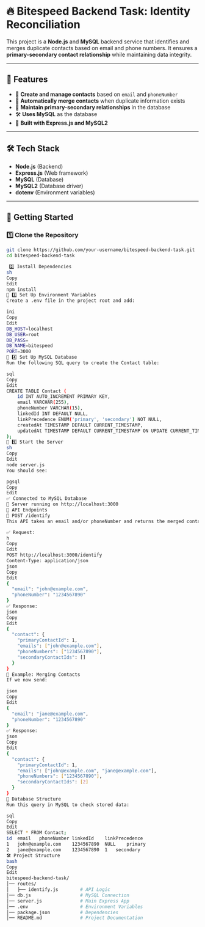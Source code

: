 # 🔥 Bitespeed Backend Task: Identity Reconciliation

This project is a **Node.js** and **MySQL** backend service that identifies and merges duplicate contacts based on email and phone numbers. It ensures a **primary-secondary contact relationship** while maintaining data integrity.

---

## 📌 Features
- 📍 **Create and manage contacts** based on `email` and `phoneNumber`
- 🔗 **Automatically merge contacts** when duplicate information exists
- 🔄 **Maintain primary-secondary relationships** in the database
- 🛠 **Uses MySQL** as the database
- 🚀 **Built with Express.js and MySQL2**

---

## 🛠 Tech Stack
- **Node.js** (Backend)
- **Express.js** (Web framework)
- **MySQL** (Database)
- **MySQL2** (Database driver)
- **dotenv** (Environment variables)

---

## 🚀 Getting Started

### 1️⃣ Clone the Repository
```sh
git clone https://github.com/your-username/bitespeed-backend-task.git
cd bitespeed-backend-task

 2️⃣ Install Dependencies
sh
Copy
Edit
npm install
🔹 3️⃣ Set Up Environment Variables
Create a .env file in the project root and add:

ini
Copy
Edit
DB_HOST=localhost
DB_USER=root
DB_PASS=
DB_NAME=bitespeed
PORT=3000
🔹 4️⃣ Set Up MySQL Database
Run the following SQL query to create the Contact table:

sql
Copy
Edit
CREATE TABLE Contact (
    id INT AUTO_INCREMENT PRIMARY KEY,
    email VARCHAR(255),
    phoneNumber VARCHAR(15),
    linkedId INT DEFAULT NULL,
    linkPrecedence ENUM('primary', 'secondary') NOT NULL,
    createdAt TIMESTAMP DEFAULT CURRENT_TIMESTAMP,
    updatedAt TIMESTAMP DEFAULT CURRENT_TIMESTAMP ON UPDATE CURRENT_TIMESTAMP
);
🔹 5️⃣ Start the Server
sh
Copy
Edit
node server.js
You should see:

pgsql
Copy
Edit
✅ Connected to MySQL Database
🚀 Server running on http://localhost:3000
🎯 API Endpoints
🔹 POST /identify
This API takes an email and/or phoneNumber and returns the merged contact details.

✅ Request:
h
Copy
Edit
POST http://localhost:3000/identify
Content-Type: application/json
json
Copy
Edit
{
  "email": "john@example.com",
  "phoneNumber": "1234567890"
}
✅ Response:
json
Copy
Edit
{
  "contact": {
    "primaryContactId": 1,
    "emails": ["john@example.com"],
    "phoneNumbers": ["1234567890"],
    "secondaryContactIds": []
  }
}
🔹 Example: Merging Contacts
If we now send:

json
Copy
Edit
{
  "email": "jane@example.com",
  "phoneNumber": "1234567890"
}
✅ Response:
json
Copy
Edit
{
  "contact": {
    "primaryContactId": 1,
    "emails": ["john@example.com", "jane@example.com"],
    "phoneNumbers": ["1234567890"],
    "secondaryContactIds": [2]
  }
}
📌 Database Structure
Run this query in MySQL to check stored data:

sql
Copy
Edit
SELECT * FROM Contact;
id	email	phoneNumber	linkedId	linkPrecedence
1	john@example.com	1234567890	NULL	primary
2	jane@example.com	1234567890	1	secondary
🛠 Project Structure
bash
Copy
Edit
bitespeed-backend-task/
│── routes/
│   ├── identify.js        # API Logic
│── db.js                  # MySQL Connection
│── server.js              # Main Express App
│── .env                   # Environment Variables
│── package.json           # Dependencies
│── README.md              # Project Documentation
